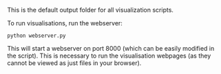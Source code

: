 This is the default output folder for all visualization scripts.

To run visualisations, run the webserver:

`python webserver.py`

This will start a webserver on port 8000 (which can be easily modified in the script). This is necessary to run the visualisation webpages (as they cannot be viewed as just files in your browser).
